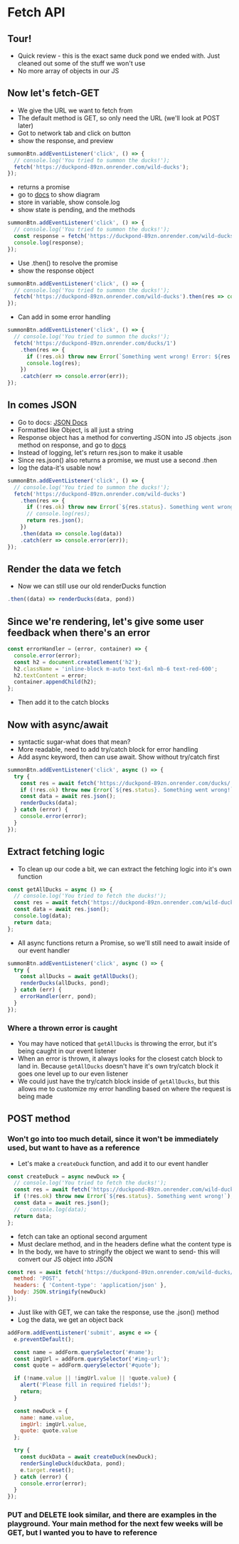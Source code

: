 # Fetch API

## Tour!

- Quick review - this is the exact same duck pond we ended with. Just cleaned out some of the stuff we won't use
- No more array of objects in our JS

## Now let's fetch-GET

- We give the URL we want to fetch from
- The default method is GET, so only need the URL (we'll look at POST later)
- Got to network tab and click on button
- show the response, and preview

```js
summonBtn.addEventListener('click', () => {
  // console.log('You tried to summon the ducks!');
  fetch('https://duckpond-89zn.onrender.com/wild-ducks');
});
```

- returns a promise
- go to [docs](https://developer.mozilla.org/en-US/docs/Web/JavaScript/Reference/Global_Objects/Promise) to show diagram
- store in variable, show console.log
- show state is pending, and the methods

```js
summonBtn.addEventListener('click', () => {
  // console.log('You tried to summon the ducks!');
  const response = fetch('https://duckpond-89zn.onrender.com/wild-ducks');
  console.log(response);
});
```

- Use .then() to resolve the promise
- show the response object

```js
summonBtn.addEventListener('click', () => {
  // console.log('You tried to summon the ducks!');
  fetch('https://duckpond-89zn.onrender.com/wild-ducks').then(res => console.log(res));
});
```

- Can add in some error handling

```js
summonBtn.addEventListener('click', () => {
  // console.log('You tried to summon the ducks!');
  fetch('https://duckpond-89zn.onrender.com/ducks/1')
    .then(res => {
      if (!res.ok) throw new Error(`Something went wrong! Error: ${res.status}`);
      console.log(res);
    })
    .catch(err => console.error(err));
});
```

## In comes JSON

- Go to docs: [JSON Docs](https://www.w3schools.com/js/js_json_intro.asp)
- Formatted like Object, is all just a string
- Response object has a method for converting JSON into JS objects .json method on response, and go to [docs](https://developer.mozilla.org/en-US/docs/Web/API/Response/json)
- Instead of logging, let's return res.json to make it usable
- Since res.json() also returns a promise, we must use a second .then
- log the data-it's usable now!

```js
summonBtn.addEventListener('click', () => {
  // console.log('You tried to summon the ducks!');
  fetch('https://duckpond-89zn.onrender.com/wild-ducks')
    .then(res => {
      if (!res.ok) throw new Error(`${res.status}. Something went wrong!`);
      // console.log(res);
      return res.json();
    })
    .then(data => console.log(data))
    .catch(err => console.error(err));
});
```

## Render the data we fetch

- Now we can still use our old renderDucks function

```js
.then((data) => renderDucks(data, pond))
```

## Since we're rendering, let's give some user feedback when there's an error

```js
const errorHandler = (error, container) => {
  console.error(error);
  const h2 = document.createElement('h2');
  h2.className = 'inline-block m-auto text-6xl mb-6 text-red-600';
  h2.textContent = error;
  container.appendChild(h2);
};
```

- Then add it to the catch blocks

## Now with async/await

- syntactic sugar-what does that mean?
- More readable, need to add try/catch block for error handling
- Add async keyword, then can use await. Show without try/catch first

```js
summonBtn.addEventListener('click', async () => {
  try {
    const res = await fetch('https://duckpond-89zn.onrender.com/ducks/');
    if (!res.ok) throw new Error(`${res.status}. Something went wrong!`);
    const data = await res.json();
    renderDucks(data);
  } catch (error) {
    console.error(error);
  }
});
```

## Extract fetching logic

- To clean up our code a bit, we can extract the fetching logic into it's own function

```js
const getAllDucks = async () => {
  // console.log('You tried to fetch the ducks!');
  const res = await fetch('https://duckpond-89zn.onrender.com/wild-ducks');
  const data = await res.json();
  console.log(data);
  return data;
};
```

- All async functions return a Promise, so we'll still need to await inside of our event handler

```js
summonBtn.addEventListener('click', async () => {
  try {
    const allDucks = await getAllDucks();
    renderDucks(allDucks, pond);
  } catch (err) {
    errorHandler(err, pond);
  }
});
```

### Where a thrown error is caught

- You may have noticed that `getAllDucks` is throwing the error, but it's being caught in our event listener
- When an error is thrown, it always looks for the closest catch block to land in. Because `getAllDucks` doesn't have it's own try/catch block it goes one level up to our even listener
- We could just have the try/catch block inside of `getAllDucks`, but this allows me to customize my error handling based on where the request is being made

## POST method

### Won't go into too much detail, since it won't be immediately used, but want to have as a reference

- Let's make a `createDuck` function, and add it to our event handler

```js
const createDuck = async newDuck => {
  // console.log('You tried to fetch the ducks!');
  const res = await fetch('https://duckpond-89zn.onrender.com/wild-ducks');
  if (!res.ok) throw new Error(`${res.status}. Something went wrong!`);
  const data = await res.json();
  //   console.log(data);
  return data;
};
```

- fetch can take an optional second argument
- Must declare method, and in the headers define what the content type is
- In the body, we have to stringify the object we want to send- this will convert our JS object into JSON

```js
const res = await fetch('https://duckpond-89zn.onrender.com/wild-ducks/', {
  method: 'POST',
  headers: { 'Content-type': 'application/json' },
  body: JSON.stringify(newDuck)
});
```

- Just like with GET, we can take the response, use the .json() method
- Log the data, we get an object back

```js
addForm.addEventListener('submit', async e => {
  e.preventDefault();

  const name = addForm.querySelector('#name');
  const imgUrl = addForm.querySelector('#img-url');
  const quote = addForm.querySelector('#quote');

  if (!name.value || !imgUrl.value || !quote.value) {
    alert('Please fill in required fields!');
    return;
  }

  const newDuck = {
    name: name.value,
    imgUrl: imgUrl.value,
    quote: quote.value
  };

  try {
    const duckData = await createDuck(newDuck);
    renderSingleDuck(duckData, pond);
    e.target.reset();
  } catch (error) {
    console.error(error);
  }
});
```

### PUT and DELETE look similar, and there are examples in the playground. Your main method for the next few weeks will be GET, but I wanted you to have to reference
